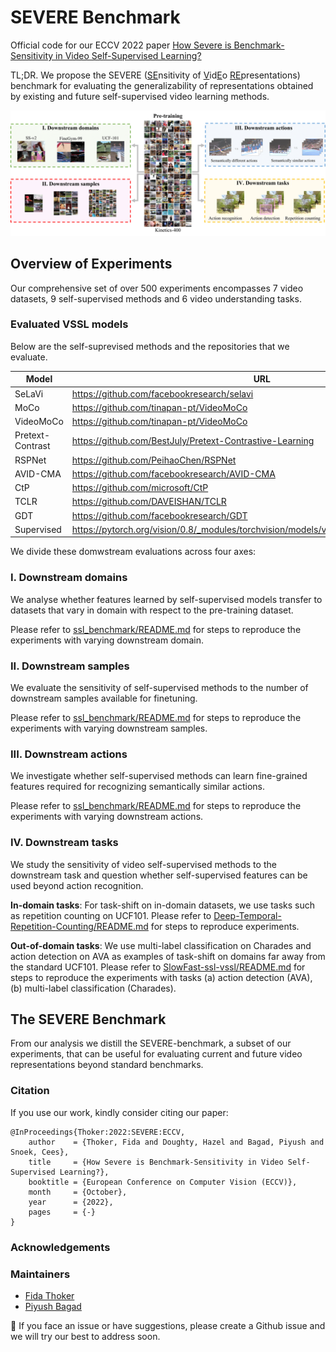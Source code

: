 # SEVERE Benchmark

Official code for our ECCV 2022 paper [How Severe is Benchmark-Sensitivity in Video
Self-Supervised Learning?](https://arxiv.org/abs/2203.14221)

TL;DR. We propose the SEVERE (<ins>SE</ins>nsitivity of <ins>V</ins>id<ins>E</ins>o <ins>RE</ins>presentations) benchmark for evaluating the generalizability of representations obtained by existing and future self-supervised video learning methods.

![](./media/concept_figure.png)


## Overview of Experiments 

Our comprehensive set of over 500 experiments encompasses 7 video datasets, 9 self-supervised methods and 6 video understanding tasks.

### Evaluated VSSL models

Below are the self-suprevised methods and the repositories that we evaluate.

| Model | URL |
|-------|-----|
| SeLaVi| https://github.com/facebookresearch/selavi |
| MoCo| https://github.com/tinapan-pt/VideoMoCo |
| VideoMoCo | https://github.com/tinapan-pt/VideoMoCo |
| Pretext-Contrast | https://github.com/BestJuly/Pretext-Contrastive-Learning  |
| RSPNet | https://github.com/PeihaoChen/RSPNet |
| AVID-CMA | https://github.com/facebookresearch/AVID-CMA |
| CtP | https://github.com/microsoft/CtP |
| TCLR | https://github.com/DAVEISHAN/TCLR |
| GDT | https://github.com/facebookresearch/GDT |
| Supervised | https://pytorch.org/vision/0.8/_modules/torchvision/models/video/resnet.html#r2plus1d_18 |


We divide these domwstream evaluations across four axes:

### I. Downstream domains

We analyse whether features learned by self-supervised models transfer to datasets that vary in domain with respect to the pre-training dataset.

Please refer to [ssl_benchmark/README.md](./ssl_benchmark/README.md) for steps to reproduce the experiments with varying downstream domain.

### II. Downstream samples

We evaluate the sensitivity of self-supervised methods to the number of downstream samples available for finetuning.

Please refer to [ssl_benchmark/README.md](./ssl_benchmark/README.md) for steps to reproduce the experiments with varying downstream samples.

### III. Downstream actions

We investigate whether self-supervised methods can learn fine-grained features required for recognizing semantically similar actions.

Please refer to [ssl_benchmark/README.md](./ssl_benchmark/README.md) for steps to reproduce the experiments with varying downstream actions.

### IV. Downstream tasks

We study the sensitivity of video self-supervised methods to the downstream task and question whether self-supervised features can be used beyond action recognition.

**In-domain tasks**: For task-shift on in-domain datasets, we use tasks such as repetition counting on UCF101.  Please refer to [Deep-Temporal-Repetition-Counting/README.md](./Deep-Temporal-Repetition-Counting/README.md) for steps to reproduce experiments.

**Out-of-domain tasks**: We use multi-label classification on Charades and action detection on AVA as examples of task-shift on domains far away from the standard UCF101. Please refer to [SlowFast-ssl-vssl/README.md](./SlowFast-ssl-vssl/README.md) for steps to reproduce the experiments with tasks (a) action detection (AVA), (b) multi-label classification (Charades).

## The SEVERE Benchmark

From our analysis we distill the SEVERE-benchmark, a subset of our experiments, that can be useful for evaluating current and future video representations beyond standard benchmarks.


### Citation

If you use our work, kindly consider citing our paper:
```
@InProceedings{Thoker:2022:SEVERE:ECCV,
    author    = {Thoker, Fida and Doughty, Hazel and Bagad, Piyush and Snoek, Cees},
    title     = {How Severe is Benchmark-Sensitivity in Video Self-Supervised Learning?},
    booktitle = {European Conference on Computer Vision (ECCV)},
    month     = {October},
    year      = {2022},
    pages     = {-}
}
```


### Acknowledgements

### Maintainers

* [Fida Thoker](https://fmthoker.github.io/)
* [Piyush Bagad](https://bpiyush.github.io/)

:bell: If you face an issue or have suggestions, please create a Github issue and we will try our best to address soon.
